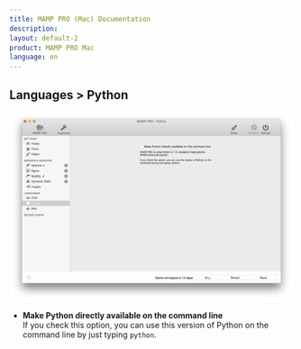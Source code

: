 ```yaml
---
title: MAMP PRO (Mac) Documentation
description: 
layout: default-2
product: MAMP PRO Mac
language: en
---
```


## Languages > Python

![MAMP](Python.png)

*  **Make Python directly available on the command line**  
   If you check this option, you can use this version of Python on the command line by just typing `python`.
